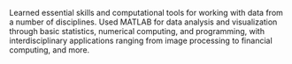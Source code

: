 Learned essential skills and computational tools for working with data from a number of disciplines. Used MATLAB for data analysis and visualization through basic statistics, numerical computing, and programming, with interdisciplinary applications ranging from image processing to financial computing, and more. 
